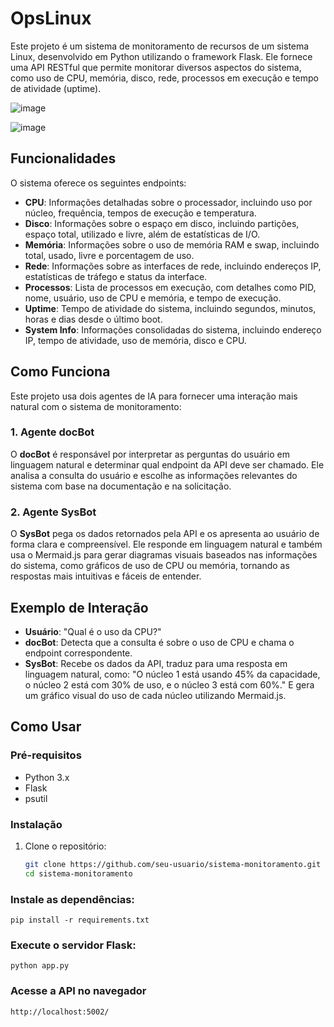 # OpsLinux

Este projeto é um sistema de monitoramento de recursos de um sistema Linux, desenvolvido em Python utilizando o framework Flask. Ele fornece uma API RESTful que permite monitorar diversos aspectos do sistema, como uso de CPU, memória, disco, rede, processos em execução e tempo de atividade (uptime).

![image](https://github.com/user-attachments/assets/6d1f35ac-d8d8-4824-9139-c28f145ac2ff)

![image](https://github.com/user-attachments/assets/b4457766-cb2c-46b1-aa5c-174f87282c2c)

## Funcionalidades

O sistema oferece os seguintes endpoints:

- **CPU**: Informações detalhadas sobre o processador, incluindo uso por núcleo, frequência, tempos de execução e temperatura.
- **Disco**: Informações sobre o espaço em disco, incluindo partições, espaço total, utilizado e livre, além de estatísticas de I/O.
- **Memória**: Informações sobre o uso de memória RAM e swap, incluindo total, usado, livre e porcentagem de uso.
- **Rede**: Informações sobre as interfaces de rede, incluindo endereços IP, estatísticas de tráfego e status da interface.
- **Processos**: Lista de processos em execução, com detalhes como PID, nome, usuário, uso de CPU e memória, e tempo de execução.
- **Uptime**: Tempo de atividade do sistema, incluindo segundos, minutos, horas e dias desde o último boot.
- **System Info**: Informações consolidadas do sistema, incluindo endereço IP, tempo de atividade, uso de memória, disco e CPU.

## Como Funciona

Este projeto usa dois agentes de IA para fornecer uma interação mais natural com o sistema de monitoramento:

### 1. Agente docBot
O **docBot** é responsável por interpretar as perguntas do usuário em linguagem natural e determinar qual endpoint da API deve ser chamado. Ele analisa a consulta do usuário e escolhe as informações relevantes do sistema com base na documentação e na solicitação.

### 2. Agente SysBot
O **SysBot** pega os dados retornados pela API e os apresenta ao usuário de forma clara e compreensível. Ele responde em linguagem natural e também usa o Mermaid.js para gerar diagramas visuais baseados nas informações do sistema, como gráficos de uso de CPU ou memória, tornando as respostas mais intuitivas e fáceis de entender.

## Exemplo de Interação
- **Usuário**: "Qual é o uso da CPU?"
- **docBot**: Detecta que a consulta é sobre o uso de CPU e chama o endpoint correspondente.
- **SysBot**: Recebe os dados da API, traduz para uma resposta em linguagem natural, como: "O núcleo 1 está usando 45% da capacidade, o núcleo 2 está com 30% de uso, e o núcleo 3 está com 60%." E gera um gráfico visual do uso de cada núcleo utilizando Mermaid.js.

## Como Usar

### Pré-requisitos

- Python 3.x
- Flask
- psutil

### Instalação

1. Clone o repositório:

   ```bash
   git clone https://github.com/seu-usuario/sistema-monitoramento.git
   cd sistema-monitoramento


### Instale as dependências:
    pip install -r requirements.txt

### Execute o servidor Flask:
    python app.py

### Acesse a API no navegador
    http://localhost:5002/

